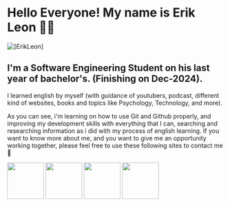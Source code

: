 # Hello Everyone! My name is Erik Leon 👋🙂
![[ErikLeon]](https://github.com/eleonKT/readmeTest/blob/main/Introduction.jpeg)
## I'm a Software Engineering Student on his last year of bachelor's. (Finishing on Dec-2024).

I learned english by myself (with guidance of youtubers, podcast, different kind of websites, books and topics like Psychology, Technology, and more).

As you can see, i'm learning on how to use Git and Github properly, and improving my development skills with everything that I can, searching and researching information as i did with my process of english learning.
If you want to know more about me, and you want to give me an opportunity working together, please feel free to use these following sites to contact me 🤝
<p>
<a href="https://www.youtube.com/@tierrasupp4938">
<img src="https://img.shields.io/badge/Youtube-red" 
  target="_blank" rel="noopener noreferrer"
  height="85"></a>
<a href="https://www.linkedin.com/in/erikleons/">
  <img src="https://img.shields.io/badge/LinkedIN-blue?style=for-the-badge-flat"
  height="85"></a>
<a href="https://discord.gg/FU7Yt4u4Hd">
  <img src="https://img.shields.io/badge/Discord-00FA9A"
  height="85"></a>
<a href="https://www.twitch.tv/tierrasupp">
  <img src="https://img.shields.io/badge/Twitch-purple"
  height="85"></a>
</p>
